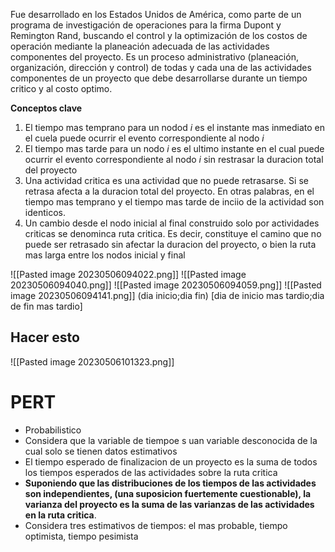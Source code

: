 
Fue desarrollado en los Estados Unidos de América, como parte de un programa de
investigación de operaciones para la firma Dupont y Remington Rand, buscando el
control y la optimización de los costos de operación mediante la planeación
adecuada de las actividades componentes del proyecto.
Es un proceso administrativo (planeación, organización, dirección y control) de todas
y cada una de las actividades componentes de un proyecto que debe desarrollarse
durante un tiempo critico y al costo optimo.

**Conceptos clave**
1. El tiempo mas temprano para un nodod *i* es el instante mas inmediato en el cuela puede ocurrir el evento correspondiente al nodo *i*
2. El tiempo mas tarde para un nodo *i* es el ultimo instante en el cual puede ocurrir el evento correspondiente al nodo *i* sin restrasar la duracion total del proyecto
3. Una actividad critica es una actividad que no puede retrasarse. Si se retrasa afecta a la duracion total del proyecto. En otras palabras, en el tiempo mas temprano y el tiempo mas tarde de inciio de la actividad son identicos.
4. Un cambio desde el nodo inicial al final construido solo por actividades criticas se denominca ruta critica. Es decir, constituye el camino que no puede ser retrasado sin afectar la duracion del proyecto, o bien la ruta mas larga entre los nodos inicial y final

![[Pasted image 20230506094022.png]]
![[Pasted image 20230506094040.png]]
![[Pasted image 20230506094059.png]]
![[Pasted image 20230506094141.png]]
(dia inicio;dia fin)
\[dia de inicio mas tardio;dia de fin mas tardio]


## Hacer esto 
![[Pasted image 20230506101323.png]]

# PERT

- Probabilistico
- Considera que la variable de tiempoe s uan variable desconocida de la cual solo se tienen datos estimativos
- El tiempo esperado de finalizacion de un proyecto es la suma de todos los tiempos esperados de las actividades sobre la ruta critica
- **Suponiendo que las distribuciones de los tiempos de las actividades son independientes, (una suposicion fuertemente cuestionable), la varianza del proyecto es la suma de las varianzas de las actividades en la ruta critica**.
- Considera tres estimativos de tiempos: el mas probable, tiempo optimista, tiempo pesimista